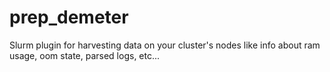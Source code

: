 # prep_demeter
Slurm plugin for harvesting data on your cluster's nodes like info about ram usage, oom state, parsed logs, etc...
